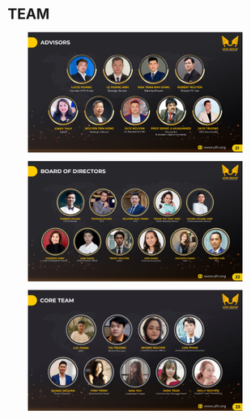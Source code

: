 # TEAM

<figure><img src=".gitbook/assets/Screenshot_1 (1).png" alt=""><figcaption></figcaption></figure>

<figure><img src=".gitbook/assets/telegram-cloud-document-5-6318961679233192773.jpg" alt=""><figcaption></figcaption></figure>

<figure><img src=".gitbook/assets/image (3).png" alt=""><figcaption></figcaption></figure>
